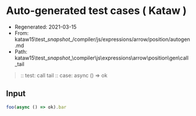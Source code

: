 # Auto-generated test cases ( Kataw )
- Regenerated: 2021-03-15
- From: kataw15\test\__snapshot__/compiler/js/expressions/arrow/position/autogen.md
- Path: kataw15\test\__snapshot__\compiler\js\expressions\arrow\position\gen\call_tail
> :: test: call tail
> :: case: async () => ok
## Input

`````js
foo(async () => ok).bar
`````
